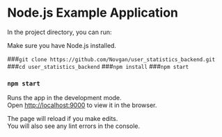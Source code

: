 # Node.js Example Application

In the project directory, you can run:

Make sure you have Node.js installed.

###`git clone https://github.com/Novgan/user_statistics_backend.git`
###`cd user_statistics_backend`
###`npm install`
###`npm start`

### `npm start`

Runs the app in the development mode.<br />
Open [http://localhost:9000](http://localhost:3000) to view it in the browser.

The page will reload if you make edits.<br />
You will also see any lint errors in the console.
